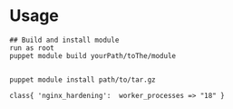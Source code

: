   
  
  
# Usage 
    ## Build and install module
    run as root
    puppet module build yourPath/toThe/module
    
    
    puppet module install path/to/tar.gz


    
  `class{ 'nginx_hardening': 
                worker_processes => "18"
        }`